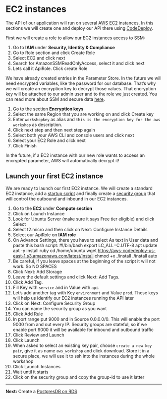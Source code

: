 # EC2 instances

The API of our application will run on several [AWS EC2](https://aws.amazon.com/ec2/) instances. In this sections we will create one and deploy our API there using [CodeDeploy](http://docs.aws.amazon.com/codedeploy/latest/userguide/welcome.html).

First we will create a role to allow our EC2 instances access to SSM:

1. Go to **IAM** under **Security, Identity & Compliance**
2. Go to Role section and click Create Role
3. Select EC2 and click next
4. Search for AmazonSSMReadOnlyAccess, select it and click next
5. Lets call it ApiRole. Click create Role

We have already created entries in the Parameter Store. In the future we will need encrypted variables, like the password for our database. That’s why we will create an encryption key to decrypt those values. That encryption key will be attached to our admin user and to the role we just created. You can read more about SSM and secure data [here](https://aws.amazon.com/blogs/compute/managing-secrets-for-amazon-ecs-applications-using-parameter-store-and-iam-roles-for-tasks/).

1. Go to the section **Encryption keys**
2. Select the same Region that you are working on and click Create key
3. Enter `workshopkey` as alias and `this is the encryption key for the aws workshop` as description.
4. Click next step and then next step again
5. Select both your AWS CLI and console users and click next
6. Select your EC2 Role and click next
7. Click Finish

In the future, if a EC2 instance with our new role wants to access an encrypted parameter, AWS will automatically decrypt it!

## Launch your first EC2 instance

We are ready to launch our first EC2 instance. We will create a standard EC2 instance, add a [startup script](http://docs.aws.amazon.com/AWSEC2/latest/UserGuide/user-data.html) and finally create a [security group](http://docs.aws.amazon.com/AWSEC2/latest/UserGuide/using-network-security.html) that will control the outbound and inbound in our EC2 instances.

1. Go to the **EC2** under **Compute section**
2. Click on Launch Instance
3. Look for Ubuntu Server (make sure it says Free tier eligible) and click Select
4. Select t2.micro and then click on Next: Configure Instance Details
5. Select our ApiRole on **IAM role**
6. On Advance Settings, there you have to select As text in User data and paste this bash script:
    #!/bin/bash
    export LC_ALL=C.UTF-8
    apt update
    apt -y install ruby
    cd /home/ubuntu
    wget https://aws-codedeploy-us-east-1.s3.amazonaws.com/latest/install
    chmod +x ./install
    ./install auto
7. Be careful, if you leave spaces at the beginning of the script it will not work. So NO SPACES
8. Click Next: Add Storage
9. Leave the default settings and click Next: Add Tags.
10. Click Add Tag.
11. Fill Key with  `service` and in Value with `api`.
12. Let’s add another tag with Key `environment` and Value `prod`. These keys will help us identify our EC2 instances running the API later
13. Click on Next: Configure Security Group
14. You can name the security group as you want
15. Click Add Rule
16. In port range put 9000 and in Source 0.0.0.0/0. This will enable the port 9000 from and out every IP. Security groups are stateful, so if we enable port 9000 it will be available for inbound and outbound traffic
17. Click Review and Launch
18. Click Launch
19. When asked to select an existing key pair, choose `create a new key pair`, give it as name `aws_workshop` and click download. Store it in a secure place, we will use it to ssh into the instances during the whole workshop
20. Click Launch Instances
21. Wait until it starts
22. Click on the security group and copy the group-id to use it latter

---
**Next:** Create a [PostgresDB on RDS](/workshop/s3-web-ec2-api-rds/03-RDS.md)
